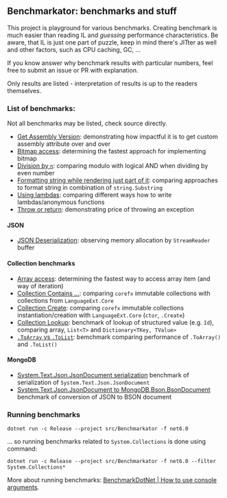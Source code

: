 ## Benchmarkator: benchmarks and stuff

This project is playground for various benchmarks. Creating benchmark is much easier than reading IL and 
_guessing_ performance characteristics. Be aware, that IL is just one part of puzzle, keep in mind there's
JITter as well and other factors, such as CPU caching, GC, ...

If you know answer why benchmark results with particular numbers, feel free to submit an issue or PR with
explanation.

Only results are listed - interpretation of results is up to the readers themselves.

### List of benchmarks:

Not all benchmarks may be listed, check source directly.

- [Get Assembly Version](src/Benchmarkator/Assemblinator/GetAssemblyVersion.md):
  demonstrating how impactful it is to get custom assembly attribute over and over
- [Bitmap access](src/Benchmarkator/Bitmap/Bitmap.md):
  determining the fastest approach for implementing bitmap
- [Division by `n`](src/Benchmarkator/Division/DivisibleByTwo.md):
  comparing modulo with logical AND when dividing by even number
- [Formatting string while rendering just part of it](src/Benchmarkator/Stringator/StringFormatSubstring.md):
  comparing approaches to format string in combination of `string.Substring`
- [Using lambdas](src/Benchmarkator/Lambdinator/LambdaUsage.md):
  comparing different ways how to write lambdas/anonymous functions
- [Throw or return](src/Benchmarkator/Exceptions/ThrowOrReturn.md):
  demonstrating price of throwing an exception

#### JSON

- [JSON Deserialization](src/Benchmarkator.Json/Deserialization/JsonPayloadDeserialization.md):
  observing memory allocation by `StreamReader` buffer

#### Collection benchmarks

- [Array access](src/Benchmarkator.Collections/Iteration/ArrayIteration.md):
  determining the fastest way to access array item (and way of iteration)
- [Collection Contains ...](src/Benchmarkator.Collections/Contains/ImmutableCollectionContains.md):
  comparing `corefx` immutable collections with collections from `LanguageExt.Core`
- [Collection Create](src/Benchmarkator.Collections/Create/CreateCtor.md):
  comparing `corefx` immutable collections instantiation/creation with `LanguageExt.Core` (`ctor`, `.Create`)
- [Collection Lookup](src/Benchmarkator.Collections/Lookup/ValueLookup.md):
  benchmark of lookup of structured value (e.g. `Id`), comparing array, `List<T>` and `Dictionary<TKey, TValue>`
- [`.ToArray` vs `.ToList`](src/Benchmarkator.Collections/ToCollection/ToCollection.md):
  bemchmark comparing performance of `.ToArray()` and `.ToList()`

#### MongoDB

- [System.Text.Json.JsonDocument serialization](src/Benchmarkator.MongoDb/JsonDocumentSerialization.md)
  benchmark of serialization of `System.Text.Json.JsonDocument`
- [System.Text.Json.JsonDocument to MongoDB.Bson.BsonDocument](src/Benchmarkator.MongoDb/JsonDocumentToBsonDocument.md)
  benchmark of conversion of JSON to BSON document

### Running benchmarks

```
dotnet run -c Release --project src/Benchmarkator -f net6.0
```

... so running benchmarks related to `System.Collections` is done using command:

```
dotnet run -c Release --project src/Benchmarkator -f net6.0 --filter System.Collections*
```

More about running benchmarks: [BenchmarkDotNet | How to use console arguments](https://benchmarkdotnet.org/articles/guides/console-args.html).
